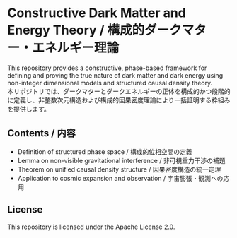 # Constructive Dark Matter and Energy Theory / 構成的ダークマター・エネルギー理論

This repository provides a constructive, phase-based framework for defining and proving the true nature of dark matter and dark energy using non-integer dimensional models and structured causal density theory.  
本リポジトリでは、ダークマターとダークエネルギーの正体を構成的かつ段階的に定義し、非整数次元構造および構成的因果密度理論により一括証明する枠組みを提供します。

## Contents / 内容

- Definition of structured phase space / 構成的位相空間の定義
- Lemma on non-visible gravitational interference / 非可視重力干渉の補題
- Theorem on unified causal density structure / 因果密度構造の統一定理
- Application to cosmic expansion and observation / 宇宙膨張・観測への応用

## License

This repository is licensed under the Apache License 2.0.
